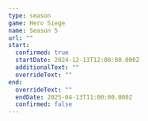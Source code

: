 ```yaml
---
type: season
game: Hero Siege
name: Season 5
url: ""
start:
  confirmed: true
  startDate: 2024-12-13T12:00:00.000Z
  additionalText: ""
  overrideText: ""
end:
  overrideText: ""
  endDate: 2025-04-13T11:00:00.000Z
  confirmed: false
---
```

